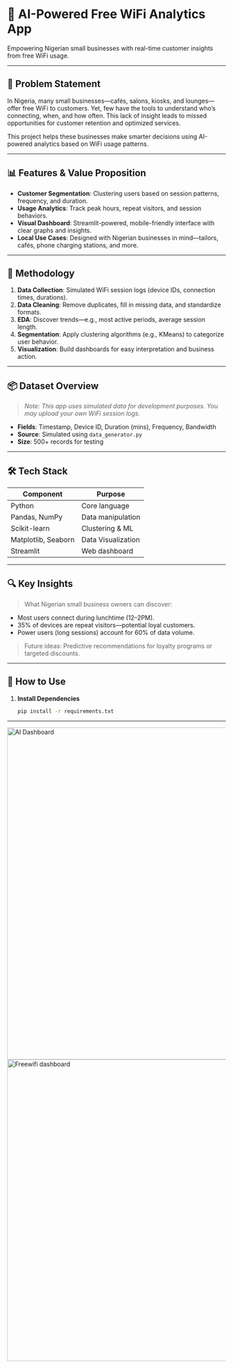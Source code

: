 # 📡 AI-Powered Free WiFi Analytics App

Empowering Nigerian small businesses with real-time customer insights from free WiFi usage.

---

## 🧩 Problem Statement

In Nigeria, many small businesses—cafés, salons, kiosks, and lounges—offer free WiFi to customers. Yet, few have the tools to understand who’s connecting, when, and how often. This lack of insight leads to missed opportunities for customer retention and optimized services.

This project helps these businesses make smarter decisions using AI-powered analytics based on WiFi usage patterns.

---

## 📊 Features & Value Proposition

- **Customer Segmentation**: Clustering users based on session patterns, frequency, and duration.
- **Usage Analytics**: Track peak hours, repeat visitors, and session behaviors.
- **Visual Dashboard**: Streamlit-powered, mobile-friendly interface with clear graphs and insights.
- **Local Use Cases**: Designed with Nigerian businesses in mind—tailors, cafés, phone charging stations, and more.

---

## 🧠 Methodology

1. **Data Collection**: Simulated WiFi session logs (device IDs, connection times, durations).
2. **Data Cleaning**: Remove duplicates, fill in missing data, and standardize formats.
3. **EDA**: Discover trends—e.g., most active periods, average session length.
4. **Segmentation**: Apply clustering algorithms (e.g., KMeans) to categorize user behavior.
5. **Visualization**: Build dashboards for easy interpretation and business action.

---

## 📦 Dataset Overview

> *Note: This app uses simulated data for development purposes. You may upload your own WiFi session logs.*

- **Fields**: Timestamp, Device ID, Duration (mins), Frequency, Bandwidth
- **Source**: Simulated using `data_generator.py`
- **Size**: 500+ records for testing

---

## 🛠️ Tech Stack

| Component            | Purpose                        |
|---------------------|--------------------------------|
| Python              | Core language                  |
| Pandas, NumPy       | Data manipulation              |
| Scikit-learn        | Clustering & ML                |
| Matplotlib, Seaborn | Data Visualization             |
| Streamlit           | Web dashboard                  |

---

## 🔍 Key Insights

> What Nigerian small business owners can discover:

- Most users connect during lunchtime (12–2PM).
- 35% of devices are repeat visitors—potential loyal customers.
- Power users (long sessions) account for 60% of data volume.

> Future ideas: Predictive recommendations for loyalty programs or targeted discounts.

---

## 🚀 How to Use

1. **Install Dependencies**
   ```bash
   pip install -r requirements.txt


---
<img width="1366" height="764" alt="AI Dashboard" src="https://github.com/user-attachments/assets/912c19af-c359-4343-9b88-411376159423" />
<img width="1306" height="694" alt="Freewifi dashboard" src="https://github.com/user-attachments/assets/faf782c2-cec7-4b41-ba18-1332625aa0a9" />
